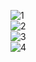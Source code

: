 
<img class="w75percent" src="/images/bt/swiss/swiss.jpg" alt="1"><br>
<img class="w75percent" src="/images/bt/swiss/jung.jpg" alt="2"><br>
<img class="w75percent" src="/images/bt/swiss/joh1.jpg" alt="3"><br>
<img class="w75percent" src="/images/bt/swiss/joh2.jpg" alt="4">


